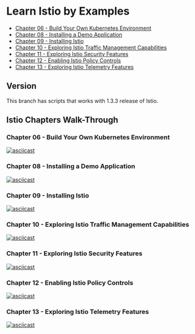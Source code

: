 # Learn Istio by Examples

- [Chapter 06 - Build Your Own Kubernetes Environment](https://github.com/servicemeshbook/byok)
- [Chapter 08 - Installing a Demo Application]()
- [Chapter 09 - Installing Istio]()
- [Chapter 10 - Exploring Istio Traffic Management Capabilities](scripts/01-traffic-management)
- [Chapter 11 - Exploring Istio Security Features](https://github.com/servicemeshbook/istio/tree/master/scripts/02-security)
- [Chapter 12 - Enabling Istio Policy Controls](https://github.com/servicemeshbook/istio/tree/master/scripts/03-policies)
- [Chapter 13 - Exploring Istio Telemetry Features](https://github.com/servicemeshbook/istio/tree/master/scripts/04-telemetry)

## Version

This branch has scripts that works with 1.3.3 release of Istio.

## Istio Chapters Walk-Through

### Chapter 06 - Build Your Own Kubernetes Environment

[![asciicast](https://asciinema.org/a/310461.svg)](https://asciinema.org/a/310461)

### Chapter 08 - Installing a Demo Application

[![asciicast](https://asciinema.org/a/271885.svg)](https://asciinema.org/a/271885)

### Chapter 09 - Installing Istio

[![asciicast](https://asciinema.org/a/271945.svg)](https://asciinema.org/a/271945)

### Chapter 10 - Exploring Istio Traffic Management Capabilities

[![asciicast](https://asciinema.org/a/272185.svg)](https://asciinema.org/a/272185)

### Chapter 11 - Exploring Istio Security Features

[![asciicast](https://asciinema.org/a/274085.svg)](https://asciinema.org/a/274085)

### Chapter 12 - Enabling Istio Policy Controls

[![asciicast](https://asciinema.org/a/274742.svg)](https://asciinema.org/a/274742)

### Chapter 13 - Exploring Istio Telemetry Features

[![asciicast](https://asciinema.org/a/274741.svg)](https://asciinema.org/a/274741)
